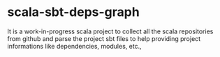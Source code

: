 # scala-sbt-deps-graph

It is a work-in-progress scala project to collect all the scala repositories from github and 
parse the project sbt files to help providing project informations like dependencies, modules, etc.,
